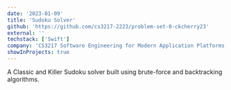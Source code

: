 ```yaml
---
date: '2023-01-09'
title: 'Sudoku Solver'
github: 'https://github.com/cs3217-2223/problem-set-0-ckcherry23'
external: ''
techstack: ['Swift']
company: 'CS3217 Software Engineering for Modern Application Platforms'
showInProjects: true
---
```


A Classic and Killer Sudoku solver built using brute-force and backtracking algorithms.
